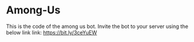 # Among-Us
This is the code of the among us bot. 
Invite the bot to your server using the below link
link: https://bit.ly/3ceYuEW

